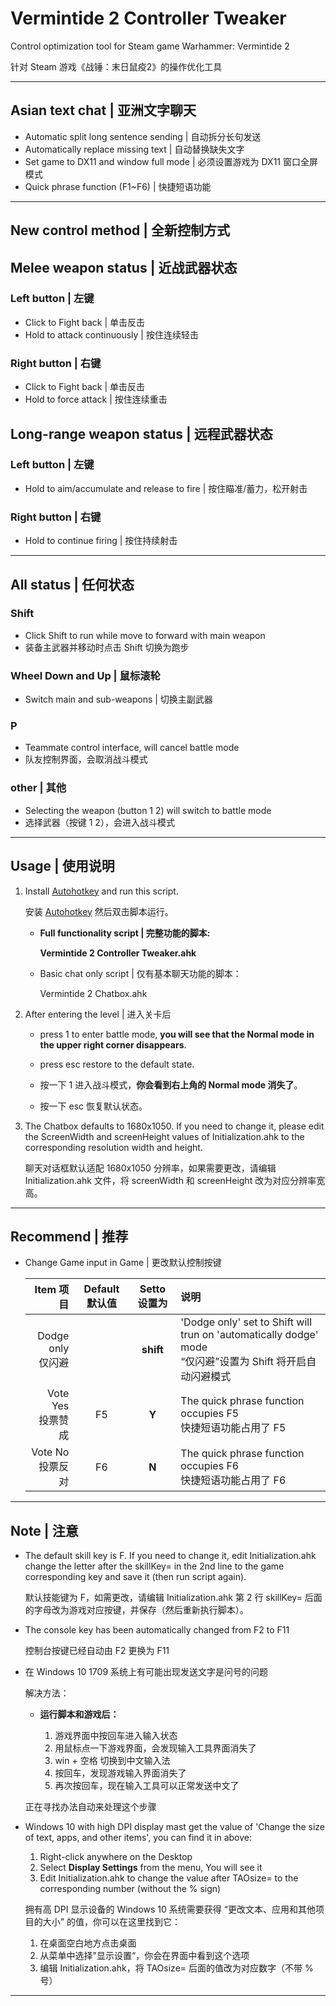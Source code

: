 # Vermintide 2 Controller Tweaker

Control optimization tool for Steam game Warhammer: Vermintide 2

针对 Steam 游戏《战锤：末日鼠疫2》的操作优化工具

----

## Asian text chat | 亚洲文字聊天

- Automatic split long sentence sending | 自动拆分长句发送
- Automatically replace missing text | 自动替换缺失文字
- Set game to DX11 and window full mode | 必须设置游戏为 DX11 窗口全屏模式
- Quick phrase function (F1~F6) | 快捷短语功能

----

## New control method | 全新控制方式

## Melee weapon status | 近战武器状态

### Left button | 左键

- Click to Fight back | 单击反击
- Hold to attack continuously | 按住连续轻击

### Right button | 右键

- Click to Fight back | 单击反击
- Hold to force attack | 按住连续重击

## Long-range weapon status | 远程武器状态

### Left button | 左键

- Hold to aim/accumulate and release to fire | 按住瞄准/蓄力，松开射击

### Right button | 右键

- Hold to continue firing | 按住持续射击

----

## All status | 任何状态

### Shift

- Click Shift to run while move to forward with main weapon
- 装备主武器并移动时点击 Shift 切换为跑步

### Wheel Down and Up | 鼠标滚轮

- Switch main and sub-weapons | 切换主副武器

### P

- Teammate control interface, will cancel battle mode
- 队友控制界面，会取消战斗模式

### other | 其他

- Selecting the weapon (button 1 2) will switch to battle mode
- 选择武器（按键 1 2），会进入战斗模式

----

## Usage | 使用说明

1. Install [Autohotkey](https://www.autohotkey.com/download/ahk-install.exe) and run this script.

    安装 [Autohotkey](https://www.autohotkey.com/download/ahk-install.exe) 然后双击脚本运行。

    - **Full functionality script | 完整功能的脚本:**

        **Vermintide 2 Controller Tweaker.ahk**

    - Basic chat only script | 仅有基本聊天功能的脚本：

        Vermintide 2 Chatbox.ahk

2. After entering the level | 进入关卡后

    - press 1 to enter battle mode, __you will see that the Normal mode in the upper right corner disappears__.
    - press esc restore to the default state.

    - 按一下 1 进入战斗模式，__你会看到右上角的 Normal mode 消失了__。
    - 按一下 esc 恢复默认状态。

3. The Chatbox defaults to 1680x1050. If you need to change it, please edit the ScreenWidth and screenHeight values of Initialization.ahk to the corresponding resolution width and height.

    聊天对话框默认适配 1680x1050 分辨率，如果需要更改，请编辑 Initialization.ahk 文件，将 screenWidth 和 screenHeight 改为对应分辨率宽高。

----

## Recommend | 推荐

- Change Game input in Game | 更改默认控制按键

    Item 项目|Default 默认值|Setto 设置为|说明
    ----:|:----:|:----:|:----
    Dodge only <br />仅闪避||**shift**|'Dodge only' set to Shift will trun on 'automatically dodge' mode<br />“仅闪避”设置为 Shift 将开启自动闪避模式
    Vote Yes<br />投票赞成|F5|**Y**|The quick phrase function occupies F5<br />快捷短语功能占用了 F5
    Vote No<br />投票反对|F6|**N**|The quick phrase function occupies F6<br />快捷短语功能占用了 F6

----

## Note | 注意

- The default skill key is F. If you need to change it, edit Initialization.ahk change the letter after the skillKey= in the 2nd line to the game corresponding key and save it (then run script again).

    默认技能键为 F，如需更改，请编辑 Initialization.ahk 第 2 行 skillKey= 后面的字母改为游戏对应按键，并保存（然后重新执行脚本）。

- The console key has been automatically changed from F2 to F11

    控制台按键已经自动由 F2 更换为 F11

- 在 Windows 10 1709 系统上有可能出现发送文字是问号的问题

    解决方法：

    - **运行脚本和游戏后：**

        1. 游戏界面中按回车进入输入状态
        2. 用鼠标点一下游戏界面，会发现输入工具界面消失了
        3. win + 空格 切换到中文输入法
        4. 按回车，发现游戏输入界面消失了
        5. 再次按回车，现在输入工具可以正常发送中文了

    正在寻找办法自动来处理这个步骤

- Windows 10 with high DPI display mast get the value of 'Change the size of text, apps, and other items', you can find it in above:
    1. Right-click anywhere on the Desktop
    1. Select __Display Settings__ from the menu, You will see it
    1. Edit Initialization.ahk to change the value after TAOsize= to the corresponding number (without the % sign)

    拥有高 DPI 显示设备的 Windows 10 系统需要获得 “更改文本、应用和其他项目的大小” 的值，你可以在这里找到它：
    1. 在桌面空白地方点击桌面
    1. 从菜单中选择"显示设置“，你会在界面中看到这个选项
    1. 编辑 Initialization.ahk，将 TAOsize= 后面的值改为对应数字（不带 % 号）

----